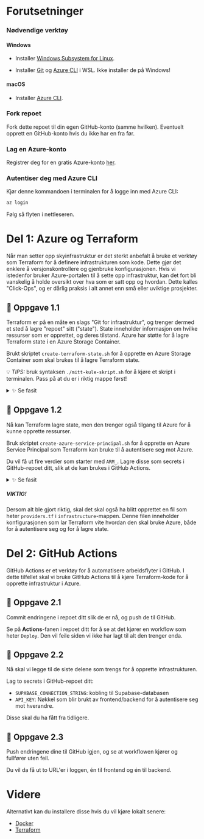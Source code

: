 # Forutsetninger

### Nødvendige verktøy

#### Windows

- Installer [Windows Subsystem for Linux](https://docs.docker.com/desktop/features/wsl).

- Installer [Git](https://git-scm.com/downloads) og [Azure CLI](https://learn.microsoft.com/en-us/cli/azure/install-azure-cli-linux?view=azure-cli-latest&pivots=apt) i WSL.
  Ikke installer de på Windows!

#### macOS

- Installer [Azure CLI](https://learn.microsoft.com/en-us/cli/azure/install-azure-cli-macos?view=azure-cli-latest).

### Fork repoet

Fork dette repoet til din egen GitHub-konto (samme hvilken).
Eventuelt opprett en GitHub-konto hvis du ikke har en fra før.

### Lag en Azure-konto

Registrer deg for en gratis Azure-konto [her](https://azure.microsoft.com/free).

### Autentiser deg med Azure CLI

Kjør denne kommandoen i terminalen for å logge inn med Azure CLI:

```bash
az login
```

Følg så flyten i nettleseren.

# Del 1: Azure og Terraform

Når man setter opp skyinfrastruktur er det sterkt anbefalt å bruke et verktøy som Terraform for å
definere infrastrukturen som kode. Dette gjør det enklere å versjonskontrollere og gjenbruke konfigurasjonen.
Hvis vi istedenfor bruker Azure-portalen til å sette opp infrastruktur, kan det fort bli vanskelig å holde oversikt over hva som er satt opp og hvordan.
Dette kalles "Click-Ops", og er dårlig praksis i alt annet enn små eller uviktige prosjekter.

## 🔨 Oppgave 1.1

Terraform er på en måte en slags "Git for infrastruktur", og trenger dermed et sted å lagre "repoet" sitt ("state").
State inneholder informasjon om hvilke ressurser som er opprettet, og deres tilstand.
Azure har støtte for å lagre Terraform state i en Azure Storage Container.

Brukt skriptet `create-terraform-state.sh` for å opprette en Azure Storage Container som skal brukes til å lagre Terraform state.

💡 _TIPS:_ bruk syntaksen `./mitt-kule-skript.sh` for å kjøre et skript i terminalen. Pass på at du er i riktig mappe først!

<details>
  <summary>✨ Se fasit</summary>

```bash
cd infrastructure           # bytter mappe (trengs ikke hvis du allerede er der)
./create-terraform-state.sh # kjører skriptet
```

</details>

## 🔨 Oppgave 1.2

Nå kan Terraform lagre state, men den trenger også tilgang til Azure for å kunne opprette ressurser.

Bruk skriptet `create-azure-service-principal.sh` for å opprette en Azure Service Principal som Terraform kan bruke til å autentisere seg mot Azure.

Du vil få ut fire verdier som starter med `ARM_`.
Lagre disse som secrets i GitHub-repoet ditt, slik at de kan brukes i GitHub Actions.

<details>
  <summary>✨ Se fasit</summary>

```bash
cd infrastructure                   # bytter mappe (trengs ikke hvis du allerede er der)
./create-azure-service-principal.sh # kjører skriptet
```

Gå til **Settings** -> **Secrets and variables** -> **Actions** -> **New repository secret**.
Legg inn følgende secrets:

- `ARM_CLIENT_ID`
- `ARM_CLIENT_SECRET`
- `ARM_SUBSCRIPTION_ID`
- `ARM_TENANT_ID`

</details>

##### VIKTIG!

Dersom alt ble gjort riktig, skal det skal også ha blitt opprettet en fil som heter `providers.tf` i `infrastructure`-mappen.
Denne filen inneholder konfigurasjonen som lar Terraform vite hvordan den skal bruke Azure, både for å autentisere seg og for å lagre state.

# Del 2: GitHub Actions

GitHub Actions er et verktøy for å automatisere arbeidsflyter i GitHub.
I dette tilfellet skal vi bruke GitHub Actions til å kjøre Terraform-kode for å opprette infrastruktur i Azure.

## 🔨 Oppgave 2.1

Commit endringene i repoet ditt slik de er nå, og push de til GitHub.

Se på **Actions**-fanen i repoet ditt for å se at det kjører en workflow som heter `Deploy`.
Den vil feile siden vi ikke har lagt til alt den trenger enda.

## 🔨 Oppgave 2.2

Nå skal vi legge til de siste delene som trengs for å opprette infrastrukturen.

Lag to secrets i GitHub-repoet ditt:

- `SUPABASE_CONNECTION_STRING`: kobling til Supabase-databasen
- `API_KEY`: Nøkkel som blir brukt av frontend/backend for å autentisere seg mot hverandre.

Disse skal du ha fått fra tidligere.

## 🔨 Oppgave 2.3

Push endringene dine til GitHub igjen, og se at workflowen kjører og fullfører uten feil.

Du vil da få ut to URL'er i loggen, én til frontend og én til backend.

# Videre

Alternativt kan du installere disse hvis du vil kjøre lokalt senere:

- [Docker](https://docs.docker.com/desktop/features/wsl)
- [Terraform](https://developer.hashicorp.com/terraform/install#linux)
